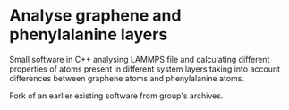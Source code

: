 # Analyse graphene and phenylalanine layers

Small software in C++ analysing LAMMPS file and calculating different properties of atoms present in different system layers taking into account differences between graphene atoms and phenylalanine atoms.

Fork of an earlier existing software from group's archives.